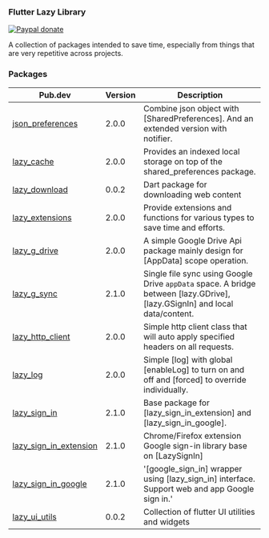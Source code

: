 ### Flutter Lazy Library
[![Paypal donate](https://www.paypalobjects.com/en_US/i/btn/btn_donate_LG.gif)](https://www.paypal.com/donate/?business=HZF49NM9D35SJ&no_recurring=0&currency_code=CAD)

A collection of packages intended to save time, especially from things that are very repetitive across projects.
### Packages
Pub.dev|Version|Description
---|---|---
[json_preferences](https://pub.dev/packages/json_preferences)|2.0.0|Combine json object with [SharedPreferences]. And an extended version with notifier.
[lazy_cache](https://pub.dev/packages/lazy_cache)|2.0.0|Provides an indexed local storage on top of the shared_preferences package.
[lazy_download](https://pub.dev/packages/lazy_download)|0.0.2|Dart package for downloading web content
[lazy_extensions](https://pub.dev/packages/lazy_extensions)|2.0.0|Provide extensions and functions for various types to save time and efforts.
[lazy_g_drive](https://pub.dev/packages/lazy_g_drive)|2.0.0|A simple Google Drive Api package mainly design for [AppData] scope operation.
[lazy_g_sync](https://pub.dev/packages/lazy_g_sync)|2.1.0|Single file sync using Google Drive `appData` space. A bridge between [lazy.GDrive], [lazy.GSignIn] and local data/content.
[lazy_http_client](https://pub.dev/packages/lazy_http_client)|2.0.0|Simple http client class that will auto apply specified headers on all requests.
[lazy_log](https://pub.dev/packages/lazy_log)|2.0.0|Simple [log] with global [enableLog] to turn on and off and [forced] to override individually.
[lazy_sign_in](https://pub.dev/packages/lazy_sign_in)|2.1.0|Base package for [lazy_sign_in_extension] and [lazy_sign_in_google].
[lazy_sign_in_extension](https://pub.dev/packages/lazy_sign_in_extension)|2.1.0|Chrome/Firefox extension Google sign-in library base on [LazySignIn]
[lazy_sign_in_google](https://pub.dev/packages/lazy_sign_in_google)|2.1.0|'[google_sign_in] wrapper using [lazy_sign_in] interface. Support web and app Google sign in.'
[lazy_ui_utils](https://pub.dev/packages/lazy_ui_utils)|0.0.2|Collection of flutter UI utilities and widgets
